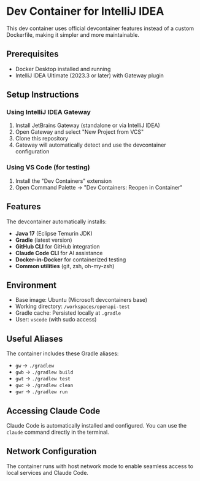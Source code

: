 # Dev Container for IntelliJ IDEA

This dev container uses official devcontainer features instead of a custom Dockerfile, making it simpler and more maintainable.

## Prerequisites

- Docker Desktop installed and running
- IntelliJ IDEA Ultimate (2023.3 or later) with Gateway plugin

## Setup Instructions

### Using IntelliJ IDEA Gateway

1. Install JetBrains Gateway (standalone or via IntelliJ IDEA)
2. Open Gateway and select "New Project from VCS"
3. Clone this repository
4. Gateway will automatically detect and use the devcontainer configuration

### Using VS Code (for testing)

1. Install the "Dev Containers" extension
2. Open Command Palette → "Dev Containers: Reopen in Container"

## Features

The devcontainer automatically installs:

- **Java 17** (Eclipse Temurin JDK)
- **Gradle** (latest version)
- **GitHub CLI** for GitHub integration
- **Claude Code CLI** for AI assistance
- **Docker-in-Docker** for containerized testing
- **Common utilities** (git, zsh, oh-my-zsh)

## Environment

- Base image: Ubuntu (Microsoft devcontainers base)
- Working directory: `/workspaces/openapi-test`
- Gradle cache: Persisted locally at `.gradle`
- User: `vscode` (with sudo access)

## Useful Aliases

The container includes these Gradle aliases:
- `gw` → `./gradlew`
- `gwb` → `./gradlew build`
- `gwt` → `./gradlew test`
- `gwc` → `./gradlew clean`
- `gwr` → `./gradlew run`

## Accessing Claude Code

Claude Code is automatically installed and configured. You can use the `claude` command directly in the terminal.

## Network Configuration

The container runs with host network mode to enable seamless access to local services and Claude Code.